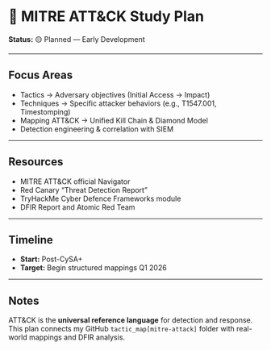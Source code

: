# 🎯 MITRE ATT&CK Study Plan

**Status:** 🟡 Planned — Early Development  

---

## Focus Areas
- Tactics → Adversary objectives (Initial Access → Impact)  
- Techniques → Specific attacker behaviors (e.g., T1547.001, Timestomping)  
- Mapping ATT&CK → Unified Kill Chain & Diamond Model  
- Detection engineering & correlation with SIEM  

---

## Resources
- MITRE ATT&CK official Navigator  
- Red Canary “Threat Detection Report”  
- TryHackMe Cyber Defence Frameworks module  
- DFIR Report and Atomic Red Team  

---

## Timeline
- **Start:** Post-CySA+  
- **Target:** Begin structured mappings Q1 2026  

---

## Notes
ATT&CK is the **universal reference language** for detection and response.  
This plan connects my GitHub `tactic_map[mitre-attack]` folder with real-world mappings and DFIR analysis.
